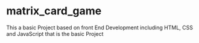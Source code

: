 # matrix_card_game
This a basic Project based on front End Development including HTML, CSS and JavaScript that is the basic Project  
